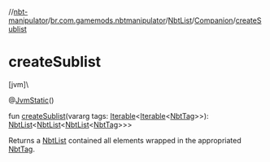 //[nbt-manipulator](../../../../index.md)/[br.com.gamemods.nbtmanipulator](../../index.md)/[NbtList](../index.md)/[Companion](index.md)/[createSublist](create-sublist.md)

# createSublist

[jvm]\

@[JvmStatic](https://kotlinlang.org/api/latest/jvm/stdlib/kotlin.jvm/-jvm-static/index.html)()

fun [createSublist](create-sublist.md)(vararg tags: [Iterable](https://kotlinlang.org/api/latest/jvm/stdlib/kotlin.collections/-iterable/index.html)<[Iterable](https://kotlinlang.org/api/latest/jvm/stdlib/kotlin.collections/-iterable/index.html)<[NbtTag](../../-nbt-tag/index.md)>>): [NbtList](../index.md)<[NbtList](../index.md)<[NbtList](../index.md)<[NbtTag](../../-nbt-tag/index.md)>>>

Returns a [NbtList](../index.md) contained all elements wrapped in the appropriated [NbtTag](../../-nbt-tag/index.md).
